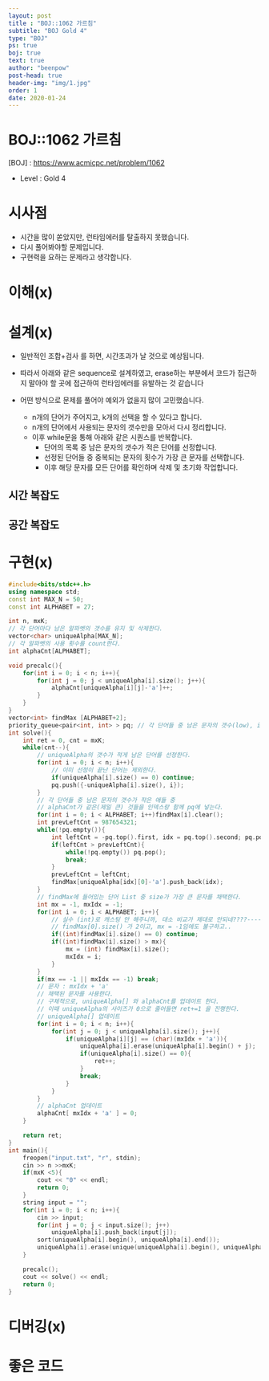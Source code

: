 ```yaml
---
layout: post
title : "BOJ::1062 가르침"
subtitle: "BOJ Gold 4"
type: "BOJ"
ps: true
boj: true
text: true
author: "beenpow"
post-head: true
header-img: "img/1.jpg"
order: 1
date: 2020-01-24
---
```


# BOJ::1062 가르침
[BOJ] : <https://www.acmicpc.net/problem/1062>
- Level : Gold 4

# 시사점
- 시간을 많이 쏟았지만, 런타임에러를 탈출하지 못했습니다.
- 다시 풀어봐야할 문제입니다.
- 구현력을 요하는 문제라고 생각합니다.

# 이해(x)

# 설계(x)

- 일반적인 조합+검사 를 하면,  시간초과가 날 것으로 예상됩니다.
- 따라서 아래와 같은 sequence로 설계하였고, erase하는 부분에서 코드가 접근하지 말아야 할 곳에
  접근하여 런타임에러를 유발하는 것 같습니다

- 어떤 방식으로 문제를 풀어야 예외가 없을지 많이 고민했습니다.
  - n개의 단어가 주어지고, k개의 선택을 할 수 있다고 합니다.
  - n개의 단어에서 사용되는 문자의 갯수만을 모아서 다시 정리합니다.
  - 이후 while문을 통해 아래와 같은 시퀀스를 반복합니다.
    - 단어의 목록 중 남은 문자의 갯수가 적은 단어를 선정합니다.
    - 선정된 단어들 중 중복되는 문자의 횟수가 가장 큰 문자를 선택합니다.
    - 이후 해당 문자를 모든 단어를 확인하며 삭제 및 초기화 작업합니다.

## 시간 복잡도

## 공간 복잡도

# 구현(x)

```cpp
#include<bits/stdc++.h>
using namespace std;
const int MAX_N = 50;
const int ALPHABET = 27;

int n, mxK;
// 각 단어마다 남은 알파벳의 갯수를 유지 및 삭제한다.
vector<char> uniqueAlpha[MAX_N];
// 각 알파벳의 사용 횟수를 count한다.
int alphaCnt[ALPHABET];

void precalc(){
    for(int i = 0; i < n; i++){
        for(int j = 0; j < uniqueAlpha[i].size(); j++){
            alphaCnt[uniqueAlpha[i][j]-'a']++;
        }
    }
}
vector<int> findMax [ALPHABET+2];
priority_queue<pair<int, int> > pq; // 각 단어들 중 남은 문자의 갯수(low), index(whatever)
int solve(){
    int ret = 0, cnt = mxK;
    while(cnt--){
        // uniqueAlpha의 갯수가 적게 남은 단어를 선정한다.
        for(int i = 0; i < n; i++){
            // 이미 선정이 끝난 단어는 제외한다.
            if(uniqueAlpha[i].size() == 0) continue;
            pq.push({-uniqueAlpha[i].size(), i});
        }
        // 각 단어들 중 남은 문자의 갯수가 작은 애들 중
        // alphaCnt가 같은(제일 큰) 것들을 인덱스랑 함께 pq에 넣는다.
        for(int i = 0; i < ALPHABET; i++)findMax[i].clear();
        int prevLeftCnt = 987654321;
        while(!pq.empty()){
            int leftCnt = -pq.top().first, idx = pq.top().second; pq.pop();
            if(leftCnt > prevLeftCnt){
                while(!pq.empty()) pq.pop();
                break;
            }
            prevLeftCnt = leftCnt;
            findMax[uniqueAlpha[idx][0]-'a'].push_back(idx);
        }
        // findMax에 들어있는 단어 List 중 size가 가장 큰 문자를 채택한다.
        int mx = -1, mxIdx = -1;
        for(int i = 0; i < ALPHABET; i++){
            // 실수 (int)로 캐스팅 안 해주니까, 대소 비교가 제대로 안되네????----------메모
            // findMax[0].size() 가 2이고, mx = -1임에도 불구하고..
            if((int)findMax[i].size() == 0) continue;
            if((int)findMax[i].size() > mx){
                mx = (int) findMax[i].size();
                mxIdx = i;
            }
        }
        if(mx == -1 || mxIdx == -1) break;
        // 문자 : mxIdx + 'a'
        // 채택된 문자를 사용한다.
        // 구체적으로, uniqueAlpha[] 와 alphaCnt를 업데이트 한다.
        // 이때 uniqueAlpha의 사이즈가 0으로 줄어들면 ret+=1 을 진행한다.
        // uniqueAlpha[] 업데이트
        for(int i = 0; i < n; i++){
            for(int j = 0; j < uniqueAlpha[i].size(); j++){
                if(uniqueAlpha[i][j] == (char)(mxIdx + 'a')){
                    uniqueAlpha[i].erase(uniqueAlpha[i].begin() + j);
                    if(uniqueAlpha[i].size() == 0){
                        ret++;
                    }
                    break;
                }
            }
        }
        // alphaCnt 업데이트
        alphaCnt[ mxIdx + 'a' ] = 0;
    }

    return ret;
}
int main(){
    freopen("input.txt", "r", stdin);
    cin >> n >>mxK;
    if(mxK <5){
        cout << "0" << endl;
        return 0;
    }
    string input = "";
    for(int i = 0; i < n; i++){
        cin >> input;
        for(int j = 0; j < input.size(); j++)
            uniqueAlpha[i].push_back(input[j]);
        sort(uniqueAlpha[i].begin(), uniqueAlpha[i].end());
        uniqueAlpha[i].erase(unique(uniqueAlpha[i].begin(), uniqueAlpha[i].end()), uniqueAlpha[i].end());
    }

    precalc();
    cout << solve() << endl;
    return 0;
}
```

# 디버깅(x)

# 좋은 코드


